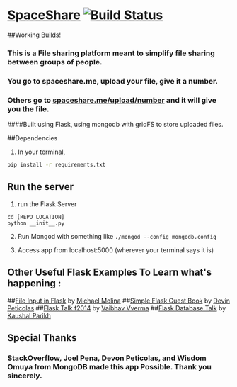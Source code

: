 # [SpaceShare](spaceshare.me)   [![Build Status](https://travis-ci.org/DavidAwad/SpaceShare.svg?branch=master)](https://travis-ci.org/DavidAwad/SpaceShare)

##Working [Builds](https://travis-ci.org/DavidAwad/SpaceShare)! 


### This is a File sharing platform  meant to simplify file sharing between groups of people. 
### You go to spaceshare.me, upload your file, give it a number. 
### Others go to [spaceshare.me/upload/number](spaceshare.me/upload/number) and it will give you the file. 

####Built using Flask, using mongodb with gridFS to store uploaded files.

##Dependencies 

1. In your terminal, 
```bash
pip install -r requirements.txt
```

## Run the server

1. run the Flask Server
```
cd [REPO LOCATION]
python __init__.py
```
2. Run Mongod with something like `./mongod --config mongodb.config`

3. Access app from localhost:5000 (wherever your terminal says it is)


## Other Useful Flask Examples To Learn what's happening :
##[File Input in Flask](http://runnable.com/UiPcaBXaxGNYAAAL/how-to-upload-a-file-to-the-server-in-flask-for-python) by [Michael Molina](http://runnable.com/u/mmolina)
##[Simple Flask Guest Book](https://github.com/x/Simple-Flask-Guest-Book) by [Devin Peticolas](https://github.com/x)
##[Flask Talk f2014](https://github.com/usacs/flaskTalkF2014) by [Vaibhav Vverma](https://github.com/v)
##[Flask Database Talk](https://github.com/kaushal/databaseTalk2014) by [Kaushal Parikh]()

## Special Thanks
### StackOverflow, Joel Pena, Devon Peticolas, and Wisdom Omuya from MongoDB made this app Possible. Thank you sincerely.   
